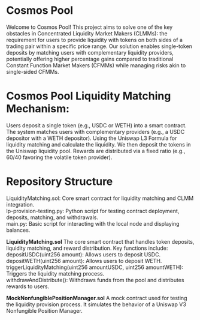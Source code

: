 # Cosmos Pool

Welcome to Cosmos Pool! This project aims to solve one of the key obstacles in Concentrated Liquidity Market Makers (CLMMs): the requirement for users to provide liquidity with tokens on both sides of a trading pair within a specific price range. Our solution enables single-token deposits by matching users with complementary liquidity providers, potentially offering higher percentage gains compared to traditional Constant Function Market Makers (CFMMs) while managing risks akin to single-sided CFMMs.

# Cosmos Pool Liquidity Matching Mechanism:

Users deposit a single token (e.g., USDC or WETH) into a smart contract.
The system matches users with complementary providers (e.g., a USDC depositor with a WETH depositor).
Using the Uniswap L3 Formula for liquidity matching and calculate the liquidity.
We then deposit the tokens in the Uniswap liquidity pool. 
Rewards are distributed via a fixed ratio (e.g., 60/40 favoring the volatile token provider).

# Repository Structure

LiquidityMatching.sol: Core smart contract for liquidity matching and CLMM integration. \
lp-provision-testing.py: Python script for testing contract deployment, deposits, matching, and withdrawals.  \
main.py: Basic script for interacting with the local node and displaying balances. 

**LiquidityMatching.sol**
The core smart contract that handles token deposits, liquidity matching, and reward distribution. Key functions include: \
depositUSDC(uint256 amount): Allows users to deposit USDC. \
depositWETH(uint256 amount): Allows users to deposit WETH. \
triggerLiquidityMatching(uint256 amountUSDC, uint256 amountWETH): Triggers the liquidity matching process. \
withdrawAndDistribute(): Withdraws funds from the pool and distributes rewards to users.

**MockNonfungiblePositionManager.sol**
A mock contract used for testing the liquidity provision process. It simulates the behavior of a Uniswap V3 Nonfungible Position Manager.


